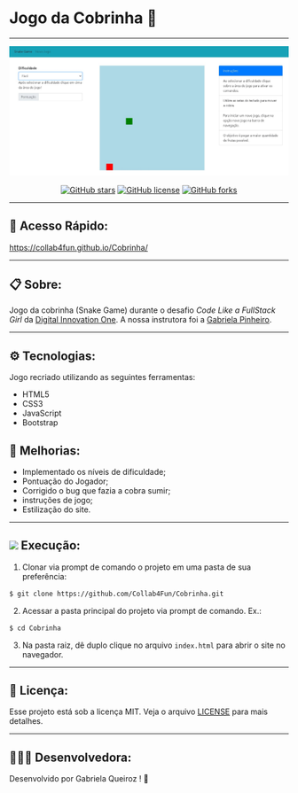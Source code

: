 # Jogo da Cobrinha :snake:
---

<p align="center">
   <img src="public/image/logo.jpg" alt="SnakeGame"/>
</p>

<div align="center">

[![GitHub stars](https://img.shields.io/github/stars/Collab4Fun/Cobrinha)](https://github.com/Collab4Fun/Cobrinha)<space> <space>[![GitHub license](https://img.shields.io/github/license/Collab4Fun/Cobrinha)](https://github.com/Collab4Fun/Cobrinha/blob/master/LICENSE)<space> <space>[![GitHub forks](https://img.shields.io/github/forks/Collab4Fun/Cobrinha)](https://github.com/Collab4Fun/Cobrinha)

</div>

---
## 🔎 Acesso Rápido:
https://collab4fun.github.io/Cobrinha/

---

## 📋 Sobre:

Jogo da cobrinha (Snake Game) durante o desafio *Code Like a FullStack Girl* da [Digital Innovation One](https://web.digitalinnovation.one/home). A nossa instrutora foi a [Gabriela Pinheiro](https://github.com/SpruceGabriela).

---
## ⚙️ Tecnologias:

Jogo recriado utilizando as seguintes ferramentas:

- HTML5
- CSS3
- JavaScript
- Bootstrap

## 🔧 Melhorias:

- Implementado os níveis de dificuldade;
- Pontuação do Jogador;
- Corrigido o bug que fazia a cobra sumir;
-  instruções de jogo;
- Estilização do site.

---
## ![](https://img.icons8.com/metro/20/000000/run-command.png) Execução:
1. Clonar via prompt de comando o projeto em uma pasta de sua preferência:
```bash
$ git clone https://github.com/Collab4Fun/Cobrinha.git
```
2. Acessar a pasta principal do projeto via prompt de comando. Ex.:
```bash
$ cd Cobrinha
```
3. Na pasta raiz, dê duplo clique no arquivo `index.html` para abrir o site no navegador.


---
## 🔐 Licença:
Esse projeto está sob a licença MIT. Veja o arquivo [LICENSE](LICENSE) para mais detalhes.

---

## 👩🏻‍💻 Desenvolvedora:

Desenvolvido por Gabriela Queiroz ! 💜
